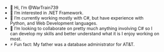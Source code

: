- 👋 Hi, I’m @WarTrain739
- 👀 I’m interested in .NET Framework.
- 🌱 I’m currently working mostly with C#, but have experience with Python, and Web Development languages.
- 💞️ I’m looking to collaborate on pretty much anything involving C# so I can develop my skills and better understand what it is I enjoy working on most.
- ⚡ Fun fact: My father was a database administrator for AT&T.

<!---
WarTrain739/WarTrain739 is a ✨ special ✨ repository because its `README.md` (this file) appears on your GitHub profile.
You can click the Preview link to take a look at your changes.
--->
